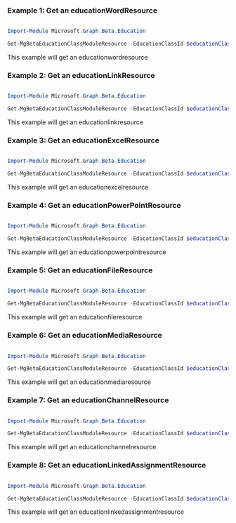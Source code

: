 ### Example 1: Get an educationWordResource

```powershell

Import-Module Microsoft.Graph.Beta.Education

Get-MgBetaEducationClassModuleResource -EducationClassId $educationClassId -EducationModuleId $educationModuleId -EducationModuleResourceId $educationModuleResourceId

```
This example will get an educationwordresource

### Example 2: Get an educationLinkResource

```powershell

Import-Module Microsoft.Graph.Beta.Education

Get-MgBetaEducationClassModuleResource -EducationClassId $educationClassId -EducationModuleId $educationModuleId -EducationModuleResourceId $educationModuleResourceId

```
This example will get an educationlinkresource

### Example 3: Get an educationExcelResource

```powershell

Import-Module Microsoft.Graph.Beta.Education

Get-MgBetaEducationClassModuleResource -EducationClassId $educationClassId -EducationModuleId $educationModuleId -EducationModuleResourceId $educationModuleResourceId

```
This example will get an educationexcelresource

### Example 4: Get an educationPowerPointResource

```powershell

Import-Module Microsoft.Graph.Beta.Education

Get-MgBetaEducationClassModuleResource -EducationClassId $educationClassId -EducationModuleId $educationModuleId -EducationModuleResourceId $educationModuleResourceId

```
This example will get an educationpowerpointresource

### Example 5: Get an educationFileResource

```powershell

Import-Module Microsoft.Graph.Beta.Education

Get-MgBetaEducationClassModuleResource -EducationClassId $educationClassId -EducationModuleId $educationModuleId -EducationModuleResourceId $educationModuleResourceId

```
This example will get an educationfileresource

### Example 6: Get an educationMediaResource

```powershell

Import-Module Microsoft.Graph.Beta.Education

Get-MgBetaEducationClassModuleResource -EducationClassId $educationClassId -EducationModuleId $educationModuleId -EducationModuleResourceId $educationModuleResourceId

```
This example will get an educationmediaresource

### Example 7: Get an educationChannelResource

```powershell

Import-Module Microsoft.Graph.Beta.Education

Get-MgBetaEducationClassModuleResource -EducationClassId $educationClassId -EducationModuleId $educationModuleId -EducationModuleResourceId $educationModuleResourceId

```
This example will get an educationchannelresource

### Example 8: Get an educationLinkedAssignmentResource

```powershell

Import-Module Microsoft.Graph.Beta.Education

Get-MgBetaEducationClassModuleResource -EducationClassId $educationClassId -EducationModuleId $educationModuleId -EducationModuleResourceId $educationModuleResourceId

```
This example will get an educationlinkedassignmentresource

